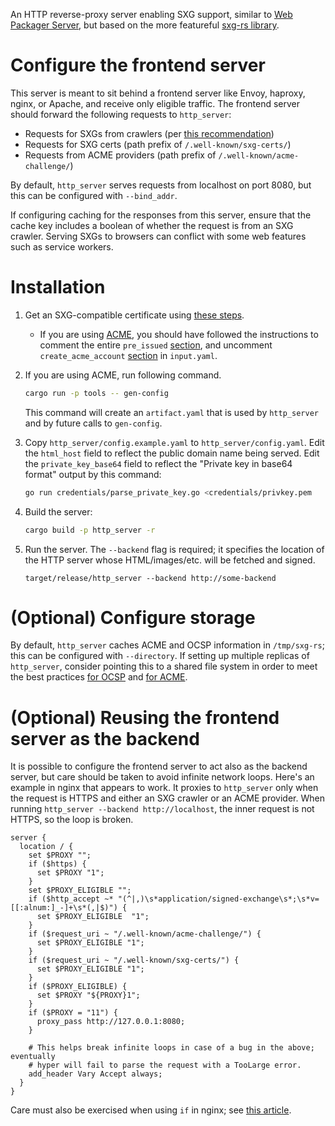 An HTTP reverse-proxy server enabling SXG support, similar to [Web Packager
Server](https://github.com/google/webpackager/blob/main/cmd/webpkgserver/README.md),
but based on the more featureful [sxg-rs library](../sxg_rs).

# Configure the frontend server

This server is meant to sit behind a frontend server like Envoy, haproxy,
nginx, or Apache, and receive only eligible traffic. The frontend server should
forward the following requests to `http_server`:

 - Requests for SXGs from crawlers (per [this
   recommendation](https://github.com/google/webpackager/tree/main/cmd/webpkgserver#content-negotiation))
 - Requests for SXG certs (path prefix of `/.well-known/sxg-certs/`)
 - Requests from ACME providers (path prefix of `/.well-known/acme-challenge/`)

By default, `http_server` serves requests from localhost on port 8080, but this
can be configured with `--bind_addr`.

If configuring caching for the responses from this server, ensure that the
cache key includes a boolean of whether the request is from an SXG crawler.
Serving SXGs to browsers can conflict with some web features such as service
workers.

# Installation

1. Get an SXG-compatible certificate
   using [these steps](../credentials/README.md#get-an-sxg_compatible-certificate).

   * If you are using
   [ACME](../credentials/README.md#option-1-automatic-certificate-management-environment-acme),
   you should have followed the instructions to comment the entire `pre_issued`
   [section](../input.example.yaml#L29-L31),
   and uncomment `create_acme_account`
   [section](../input.example.yaml#L32-L43)
   in `input.yaml`.

1. If you are using ACME, run following command.
   ```bash
   cargo run -p tools -- gen-config
   ```
   This command will create an `artifact.yaml` that is used by `http_server`
   and by future calls to `gen-config`.

1. Copy `http_server/config.example.yaml` to `http_server/config.yaml`. Edit
   the `html_host` field to reflect the public domain name being served. Edit the `private_key_base64` field to reflect the "Private key in base64 format" output by this command:
   ```bash
   go run credentials/parse_private_key.go <credentials/privkey.pem
   ```

1. Build the server:
   ```bash
   cargo build -p http_server -r
   ```

1. Run the server. The `--backend` flag is required; it specifies the location
   of the HTTP server whose HTML/images/etc. will be fetched and signed.
   ```
   target/release/http_server --backend http://some-backend
   ```

# (Optional) Configure storage

By default, `http_server` caches ACME and OCSP information in `/tmp/sxg-rs`;
this can be configured with `--directory`. If setting up multiple replicas of
`http_server`, consider pointing this to a shared file system in order to meet
the best practices [for
OCSP](https://gist.github.com/sleevi/5efe9ef98961ecfb4da8) and [for
ACME](https://github.com/https-dev/docs/blob/master/acme-ops.md).

# (Optional) Reusing the frontend server as the backend

It is possible to configure the frontend server to act also as the backend
server, but care should be taken to avoid infinite network loops. Here's an
example in nginx that appears to work. It proxies to `http_server` only when
the request is HTTPS and either an SXG crawler or an ACME provider. When
running `http_server --backend http://localhost`, the inner request is not
HTTPS, so the loop is broken.

```
server {
  location / {
    set $PROXY "";
    if ($https) {
      set $PROXY "1";
    }
    set $PROXY_ELIGIBLE "";
    if ($http_accept ~* "(^|,)\s*application/signed-exchange\s*;\s*v=[[:alnum:]_-]+\s*(,|$)") {
      set $PROXY_ELIGIBLE  "1";
    }
    if ($request_uri ~ "/.well-known/acme-challenge/") {
      set $PROXY_ELIGIBLE "1";
    }
    if ($request_uri ~ "/.well-known/sxg-certs/") {
      set $PROXY_ELIGIBLE "1";
    }
    if ($PROXY_ELIGIBLE) {
      set $PROXY "${PROXY}1";
    }
    if ($PROXY = "11") {
      proxy_pass http://127.0.0.1:8080;
    }

    # This helps break infinite loops in case of a bug in the above; eventually
    # hyper will fail to parse the request with a TooLarge error.
    add_header Vary Accept always;
  }
}
```

Care must also be exercised when using `if` in nginx; see [this
article](https://www.nginx.com/resources/wiki/start/topics/depth/ifisevil/).
